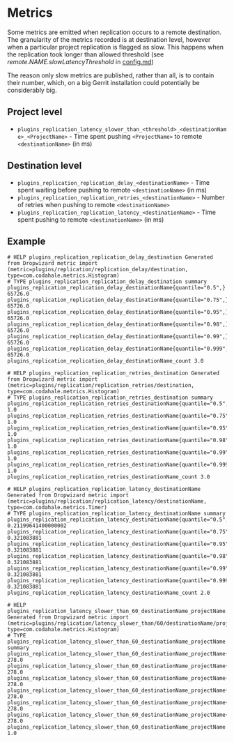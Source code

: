 Metrics
=======

Some metrics are emitted when replication occurs to a remote destination.
The granularity of the metrics recorded is at destination level, however when a particular project replication is flagged
as slow. This happens when the replication took longer than allowed threshold (see _remote.NAME.slowLatencyThreshold_ in [config.md](config.md))

The reason only slow metrics are published, rather than all, is to contain their number, which, on a big Gerrit installation
could potentially be considerably big.

Project level
-------------

* `plugins_replication_latency_slower_than_<threshold>_<destinationName>_<ProjectName>` - Time spent pushing `<ProjectName>` to remote `<destinationName>` (in ms)

Destination level
-----------------

* `plugins_replication_replication_delay_<destinationName>` - Time spent waiting before pushing to remote `<destinationName>` (in ms)
* `plugins_replication_replication_retries_<destinationName>` - Number of retries when pushing to remote `<destinationName>`
* `plugins_replication_replication_latency_<destinationName>` - Time spent pushing to remote `<destinationName>` (in ms)

Example
-------

```
# HELP plugins_replication_replication_delay_destination Generated from Dropwizard metric import (metric=plugins/replication/replication_delay/destination, type=com.codahale.metrics.Histogram)
# TYPE plugins_replication_replication_delay_destination summary
plugins_replication_replication_delay_destinationName{quantile="0.5",} 65726.0
plugins_replication_replication_delay_destinationName{quantile="0.75",} 65726.0
plugins_replication_replication_delay_destinationName{quantile="0.95",} 65726.0
plugins_replication_replication_delay_destinationName{quantile="0.98",} 65726.0
plugins_replication_replication_delay_destinationName{quantile="0.99",} 65726.0
plugins_replication_replication_delay_destinationName{quantile="0.999",} 65726.0
plugins_replication_replication_delay_destinationName_count 3.0

# HELP plugins_replication_replication_retries_destination Generated from Dropwizard metric import (metric=plugins/replication/replication_retries/destination, type=com.codahale.metrics.Histogram)
# TYPE plugins_replication_replication_retries_destination summary
plugins_replication_replication_retries_destinationName{quantile="0.5",} 1.0
plugins_replication_replication_retries_destinationName{quantile="0.75",} 1.0
plugins_replication_replication_retries_destinationName{quantile="0.95",} 1.0
plugins_replication_replication_retries_destinationName{quantile="0.98",} 1.0
plugins_replication_replication_retries_destinationName{quantile="0.99",} 1.0
plugins_replication_replication_retries_destinationName{quantile="0.999",} 1.0
plugins_replication_replication_retries_destinationName_count 3.0

# HELP plugins_replication_replication_latency_destinationName Generated from Dropwizard metric import (metric=plugins/replication/replication_latency/destinationName, type=com.codahale.metrics.Timer)
# TYPE plugins_replication_replication_latency_destinationName summary
plugins_replication_replication_latency_destinationName{quantile="0.5",} 0.21199641400000002
plugins_replication_replication_latency_destinationName{quantile="0.75",} 0.321083881
plugins_replication_replication_latency_destinationName{quantile="0.95",} 0.321083881
plugins_replication_replication_latency_destinationName{quantile="0.98",} 0.321083881
plugins_replication_replication_latency_destinationName{quantile="0.99",} 0.321083881
plugins_replication_replication_latency_destinationName{quantile="0.999",} 0.321083881
plugins_replication_replication_latency_destinationName_count 2.0

# HELP plugins_replication_latency_slower_than_60_destinationName_projectName Generated from Dropwizard metric import (metric=plugins/replication/latency_slower_than/60/destinationName/projectName, type=com.codahale.metrics.Histogram)
# TYPE plugins_replication_latency_slower_than_60_destinationName_projectName summary
plugins_replication_latency_slower_than_60_destinationName_projectName{quantile="0.5",} 278.0
plugins_replication_latency_slower_than_60_destinationName_projectName{quantile="0.75",} 278.0
plugins_replication_latency_slower_than_60_destinationName_projectName{quantile="0.95",} 278.0
plugins_replication_latency_slower_than_60_destinationName_projectName{quantile="0.98",} 278.0
plugins_replication_latency_slower_than_60_destinationName_projectName{quantile="0.99",} 278.0
plugins_replication_latency_slower_than_60_destinationName_projectName{quantile="0.999",} 278.0
plugins_replication_latency_slower_than_60_destinationName_projectName 1.0
```
